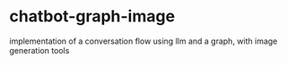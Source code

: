 # chatbot-graph-image
implementation of a conversation flow using llm and a graph, with image generation tools
